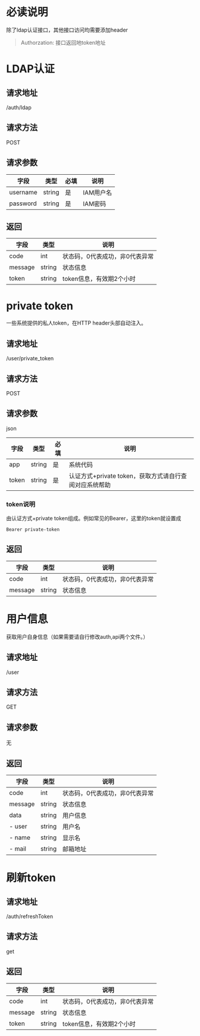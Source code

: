 # 必读说明
除了ldap认证接口，其他接口访问均需要添加header 
> Authorzation: 接口返回地token地址

# LDAP认证

## 请求地址

/auth/ldap

## 请求方法
POST

## 请求参数

|字段   | 类型  | 必填 | 说明   |
| ------------ | ------------ | ------------ | ------------ |
| username  | string  |  是 |  IAM用户名 |
| password   |  string  | 是  | IAM密码  |

## 返回

|字段   | 类型  | 说明 |
| ------------ | ------------ | ------------ |
| code  | int  |  状态码，0代表成功，非0代表异常|
| message   |  string  | 状态信息  |
| token| string| token信息，有效期2个小时|

# private token

一些系统提供的私人token，在HTTP header头部自动注入。

## 请求地址

/user/private_token

## 请求方法
POST

## 请求参数

json

|字段   | 类型  | 必填 | 说明   |
| ------------ | ------------ | ------------ | ------------ |
| app  | string  |  是 |  系统代码 |
| token   |  string  | 是  | 认证方式+private token，获取方式请自行查阅对应系统帮助  |

### token说明
由认证方式+private token组成。例如常见的Bearer，这里的token就设置成
```
Bearer private-token
```

## 返回

|字段   | 类型  | 说明 |
| ------------ | ------------ | ------------ |
| code  | int  |  状态码，0代表成功，非0代表异常|
| message   |  string  | 状态信息  |

# 用户信息

获取用户自身信息（如果需要请自行修改auth,api两个文件。）

## 请求地址

/user

## 请求方法
GET

## 请求参数
无

## 返回

| 字段      | 类型  | 说明               |
|---------| ------------ |------------------|
| code    | int  | 状态码，0代表成功，非0代表异常 |
| message |  string  | 状态信息             |
| data    |  string  | 用户信息             |
| - user  |  string  | 用户名              |
| - name  |  string  | 显示名              |
| - mail  |  string  | 邮箱地址             |





# 刷新token

## 请求地址

/auth/refreshToken

## 请求方法
get

## 返回

|字段   | 类型  | 说明 |
| ------------ | ------------ | ------------ |
| code  | int  |  状态码，0代表成功，非0代表异常|
| message   |  string  | 状态信息  |
| token| string| token信息，有效期2个小时|